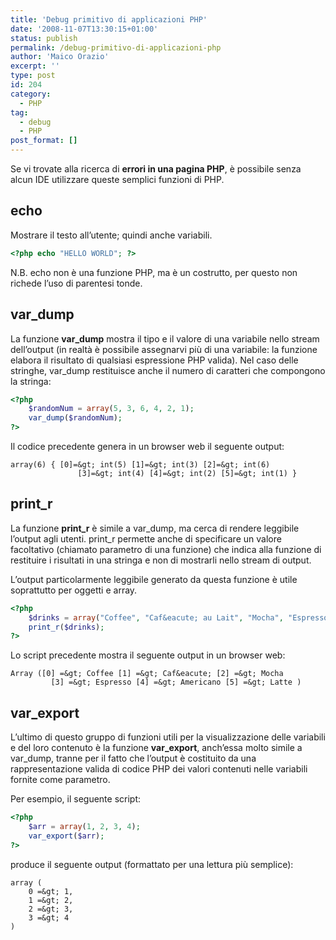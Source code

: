 ```yaml
---
title: 'Debug primitivo di applicazioni PHP'
date: '2008-11-07T13:30:15+01:00'
status: publish
permalink: /debug-primitivo-di-applicazioni-php
author: 'Maico Orazio'
excerpt: ''
type: post
id: 204
category:
  - PHP
tag:
  - debug
  - PHP
post_format: []
---
```


Se vi trovate alla ricerca di **errori in una pagina PHP**, è possibile senza alcun IDE utilizzare queste semplici funzioni di PHP.

## echo

Mostrare il testo all’utente; quindi anche variabili.

```php
<?php echo "HELLO WORLD"; ?>
```

N.B. echo non è una funzione PHP, ma è un costrutto, per questo non richede l’uso di parentesi tonde.

## var_dump

La funzione **var_dump** mostra il tipo e il valore di una variabile nello stream dell’output (in realtà è possibile assegnarvi più di una variabile: la funzione elabora il risultato di qualsiasi espressione PHP valida). Nel caso delle stringhe, var_dump restituisce anche il numero di caratteri che compongono la stringa:

```php
<?php
    $randomNum = array(5, 3, 6, 4, 2, 1);
    var_dump($randomNum);
?>
```

Il codice precedente genera in un browser web il seguente output:

```text
array(6) { [0]=&gt; int(5) [1]=&gt; int(3) [2]=&gt; int(6)
               [3]=&gt; int(4) [4]=&gt; int(2) [5]=&gt; int(1) }
```

## print_r

La funzione **print_r** è simile a var_dump, ma cerca di rendere leggibile l’output agli utenti. print_r permette anche di specificare un valore facoltativo (chiamato parametro di una funzione) che indica alla funzione di restituire i risultati in una stringa e non di mostrarli nello stream di output.

L’output particolarmente leggibile generato da questa funzione è utile soprattutto per oggetti e array.

```php
<?php
    $drinks = array("Coffee", "Caf&eacute; au Lait", "Mocha", "Espresso", "Americano", "Latte");
    print_r($drinks);
?>
```

Lo script precedente mostra il seguente output in un browser web:

```text
Array ([0] =&gt; Coffee [1] =&gt; Caf&eacute; [2] =&gt; Mocha
         [3] =&gt; Espresso [4] =&gt; Americano [5] =&gt; Latte )
```

## var_export

L’ultimo di questo gruppo di funzioni utili per la visualizzazione delle variabili e del loro contenuto è la funzione **var_export**, anch’essa molto simile a var_dump, tranne per il fatto che l’output è costituito da una rappresentazione valida di codice PHP dei valori contenuti nelle variabili fornite come parametro.

Per esempio, il seguente script:

```php
<?php
    $arr = array(1, 2, 3, 4);
    var_export($arr);
?>
```

produce il seguente output (formattato per una lettura più semplice):

```text
array (
    0 =&gt; 1,
    1 =&gt; 2,
    2 =&gt; 3,
    3 =&gt; 4
)
```
